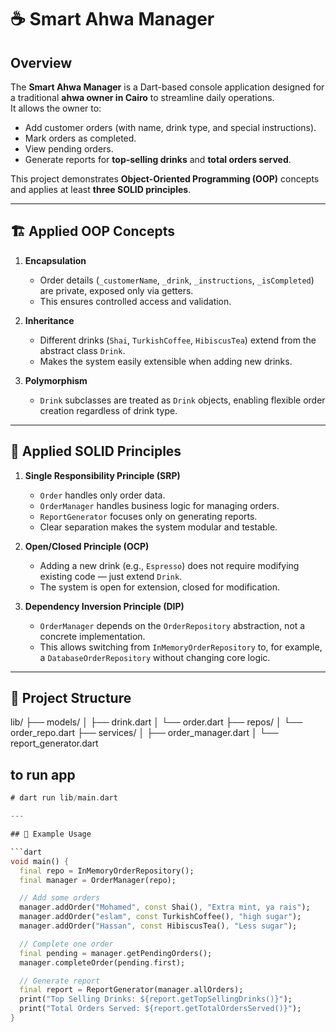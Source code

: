 # ☕ Smart Ahwa Manager

## Overview
The **Smart Ahwa Manager** is a Dart-based console application designed for a traditional **ahwa owner in Cairo** to streamline daily operations.  
It allows the owner to:
- Add customer orders (with name, drink type, and special instructions).
- Mark orders as completed.
- View pending orders.
- Generate reports for **top-selling drinks** and **total orders served**.

This project demonstrates **Object-Oriented Programming (OOP)** concepts and applies at least **three SOLID principles**.

---

## 🏗 Applied OOP Concepts

1. **Encapsulation**  
   - Order details (`_customerName`, `_drink`, `_instructions`, `_isCompleted`) are private, exposed only via getters.  
   - This ensures controlled access and validation.

2. **Inheritance**  
   - Different drinks (`Shai`, `TurkishCoffee`, `HibiscusTea`) extend from the abstract class `Drink`.  
   - Makes the system easily extensible when adding new drinks.

3. **Polymorphism**  
   - `Drink` subclasses are treated as `Drink` objects, enabling flexible order creation regardless of drink type.  

---

## 🧩 Applied SOLID Principles

1. **Single Responsibility Principle (SRP)**  
   - `Order` handles only order data.  
   - `OrderManager` handles business logic for managing orders.  
   - `ReportGenerator` focuses only on generating reports.  
   - Clear separation makes the system modular and testable.

2. **Open/Closed Principle (OCP)**  
   - Adding a new drink (e.g., `Espresso`) does not require modifying existing code — just extend `Drink`.  
   - The system is open for extension, closed for modification.

3. **Dependency Inversion Principle (DIP)**  
   - `OrderManager` depends on the `OrderRepository` abstraction, not a concrete implementation.  
   - This allows switching from `InMemoryOrderRepository` to, for example, a `DatabaseOrderRepository` without changing core logic.

---

## 📂 Project Structure

lib/
├── models/
│ ├── drink.dart
│ └── order.dart
├── repos/
│ └── order_repo.dart
├── services/
│ ├── order_manager.dart
│ └── report_generator.dart



## to run app

```dart
# dart run lib/main.dart

---

## 🚀 Example Usage

```dart
void main() {
  final repo = InMemoryOrderRepository();
  final manager = OrderManager(repo);

  // Add some orders
  manager.addOrder("Mohamed", const Shai(), "Extra mint, ya rais");
  manager.addOrder("eslam", const TurkishCoffee(), "high sugar");
  manager.addOrder("Hassan", const HibiscusTea(), "Less sugar");

  // Complete one order
  final pending = manager.getPendingOrders();
  manager.completeOrder(pending.first);

  // Generate report
  final report = ReportGenerator(manager.allOrders);
  print("Top Selling Drinks: ${report.getTopSellingDrinks()}");
  print("Total Orders Served: ${report.getTotalOrdersServed()}");
}
